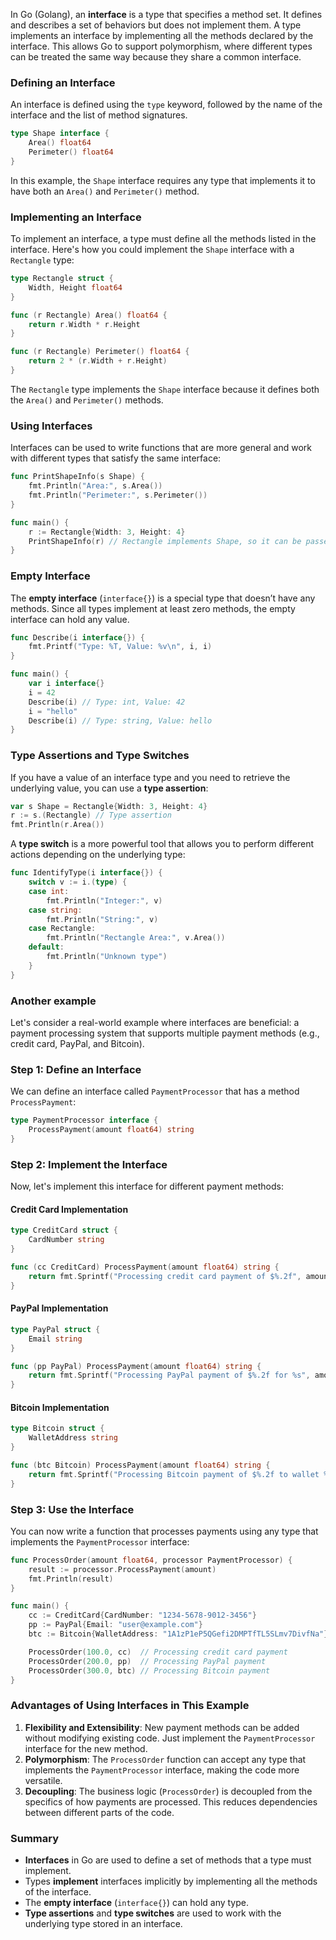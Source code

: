 In Go (Golang), an **interface** is a type that specifies a method set. It defines and describes a set of behaviors but does not implement them. A type implements an interface by implementing all the methods declared by the interface. This allows Go to support polymorphism, where different types can be treated the same way because they share a common interface.

### Defining an Interface

An interface is defined using the `type` keyword, followed by the name of the interface and the list of method signatures.

```go
type Shape interface {
    Area() float64
    Perimeter() float64
}
```

In this example, the `Shape` interface requires any type that implements it to have both an `Area()` and `Perimeter()` method.

### Implementing an Interface

To implement an interface, a type must define all the methods listed in the interface. Here's how you could implement the `Shape` interface with a `Rectangle` type:

```go
type Rectangle struct {
    Width, Height float64
}

func (r Rectangle) Area() float64 {
    return r.Width * r.Height
}

func (r Rectangle) Perimeter() float64 {
    return 2 * (r.Width + r.Height)
}
```

The `Rectangle` type implements the `Shape` interface because it defines both the `Area()` and `Perimeter()` methods.

### Using Interfaces

Interfaces can be used to write functions that are more general and work with different types that satisfy the same interface:

```go
func PrintShapeInfo(s Shape) {
    fmt.Println("Area:", s.Area())
    fmt.Println("Perimeter:", s.Perimeter())
}

func main() {
    r := Rectangle{Width: 3, Height: 4}
    PrintShapeInfo(r) // Rectangle implements Shape, so it can be passed to PrintShapeInfo
}
```

### Empty Interface

The **empty interface** (`interface{}`) is a special type that doesn’t have any methods. Since all types implement at least zero methods, the empty interface can hold any value.

```go
func Describe(i interface{}) {
    fmt.Printf("Type: %T, Value: %v\n", i, i)
}

func main() {
    var i interface{}
    i = 42
    Describe(i) // Type: int, Value: 42
    i = "hello"
    Describe(i) // Type: string, Value: hello
}
```

### Type Assertions and Type Switches

If you have a value of an interface type and you need to retrieve the underlying value, you can use a **type assertion**:

```go
var s Shape = Rectangle{Width: 3, Height: 4}
r := s.(Rectangle) // Type assertion
fmt.Println(r.Area())
```

A **type switch** is a more powerful tool that allows you to perform different actions depending on the underlying type:

```go
func IdentifyType(i interface{}) {
    switch v := i.(type) {
    case int:
        fmt.Println("Integer:", v)
    case string:
        fmt.Println("String:", v)
    case Rectangle:
        fmt.Println("Rectangle Area:", v.Area())
    default:
        fmt.Println("Unknown type")
    }
}
```


### Another example
Let's consider a real-world example where interfaces are beneficial: a payment processing system that supports multiple payment methods (e.g., credit card, PayPal, and Bitcoin).

### Step 1: Define an Interface

We can define an interface called `PaymentProcessor` that has a method `ProcessPayment`:

```go
type PaymentProcessor interface {
    ProcessPayment(amount float64) string
}
```

### Step 2: Implement the Interface

Now, let's implement this interface for different payment methods:

#### Credit Card Implementation
```go
type CreditCard struct {
    CardNumber string
}

func (cc CreditCard) ProcessPayment(amount float64) string {
    return fmt.Sprintf("Processing credit card payment of $%.2f", amount)
}
```


#### PayPal Implementation
```go
type PayPal struct {
    Email string
}

func (pp PayPal) ProcessPayment(amount float64) string {
    return fmt.Sprintf("Processing PayPal payment of $%.2f for %s", amount, pp.Email)
}
```


#### Bitcoin Implementation

```go
type Bitcoin struct {
    WalletAddress string
}

func (btc Bitcoin) ProcessPayment(amount float64) string {
    return fmt.Sprintf("Processing Bitcoin payment of $%.2f to wallet %s", amount, btc.WalletAddress)
}
```

### Step 3: Use the Interface

You can now write a function that processes payments using any type that implements the `PaymentProcessor` interface:

```go
func ProcessOrder(amount float64, processor PaymentProcessor) {
    result := processor.ProcessPayment(amount)
    fmt.Println(result)
}

func main() {
    cc := CreditCard{CardNumber: "1234-5678-9012-3456"}
    pp := PayPal{Email: "user@example.com"}
    btc := Bitcoin{WalletAddress: "1A1zP1eP5QGefi2DMPTfTL5SLmv7DivfNa"}

    ProcessOrder(100.0, cc)  // Processing credit card payment
    ProcessOrder(200.0, pp)  // Processing PayPal payment
    ProcessOrder(300.0, btc) // Processing Bitcoin payment
}
```

### Advantages of Using Interfaces in This Example
1. **Flexibility and Extensibility**: New payment methods can be added without modifying existing code. Just implement the `PaymentProcessor` interface for the new method.
2. **Polymorphism**: The `ProcessOrder` function can accept any type that implements the `PaymentProcessor` interface, making the code more versatile.
3. **Decoupling**: The business logic (`ProcessOrder`) is decoupled from the specifics of how payments are processed. This reduces dependencies between different parts of the code.


### Summary

- **Interfaces** in Go are used to define a set of methods that a type must implement.
- Types **implement** interfaces implicitly by implementing all the methods of the interface.
- The **empty interface** (`interface{}`) can hold any type.
- **Type assertions** and **type switches** are used to work with the underlying type stored in an interface.
